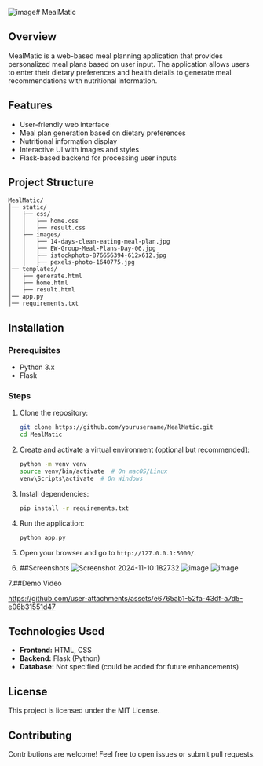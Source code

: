 ![image](https://github.com/user-attachments/assets/9576343b-9b80-49e6-a9a7-066c8e74f39b)# MealMatic

## Overview
MealMatic is a web-based meal planning application that provides personalized meal plans based on user input. The application allows users to enter their dietary preferences and health details to generate meal recommendations with nutritional information.

## Features
- User-friendly web interface
- Meal plan generation based on dietary preferences
- Nutritional information display
- Interactive UI with images and styles
- Flask-based backend for processing user inputs

## Project Structure
```
MealMatic/
│── static/
│   ├── css/
│   │   ├── home.css
│   │   ├── result.css
│   ├── images/
│   │   ├── 14-days-clean-eating-meal-plan.jpg
│   │   ├── EW-Group-Meal-Plans-Day-06.jpg
│   │   ├── istockphoto-876656394-612x612.jpg
│   │   ├── pexels-photo-1640775.jpg
│── templates/
│   ├── generate.html
│   ├── home.html
│   ├── result.html
│── app.py
│── requirements.txt
```

## Installation
### Prerequisites
- Python 3.x
- Flask

### Steps
1. Clone the repository:
   ```sh
   git clone https://github.com/yourusername/MealMatic.git
   cd MealMatic
   ```
2. Create and activate a virtual environment (optional but recommended):
   ```sh
   python -m venv venv
   source venv/bin/activate  # On macOS/Linux
   venv\Scripts\activate  # On Windows
   ```
3. Install dependencies:
   ```sh
   pip install -r requirements.txt
   ```
4. Run the application:
   ```sh
   python app.py
   ```
5. Open your browser and go to `http://127.0.0.1:5000/`.

6. ##Screenshots
![Screenshot 2024-11-10 182732](https://github.com/user-attachments/assets/0391d4e7-08bd-499a-b9ea-d528d3ed9ab0)
![image](https://github.com/user-attachments/assets/90d83add-f426-4d48-8a8d-800465473961)
![image](https://github.com/user-attachments/assets/ddbe7443-bf75-4b84-8dd6-9863428c8eda)

7.##Demo Video



https://github.com/user-attachments/assets/e6765ab1-52fa-43df-a7d5-e06b31551d47




## Technologies Used
- **Frontend:** HTML, CSS
- **Backend:** Flask (Python)
- **Database:** Not specified (could be added for future enhancements)

## License
This project is licensed under the MIT License.

## Contributing
Contributions are welcome! Feel free to open issues or submit pull requests.


